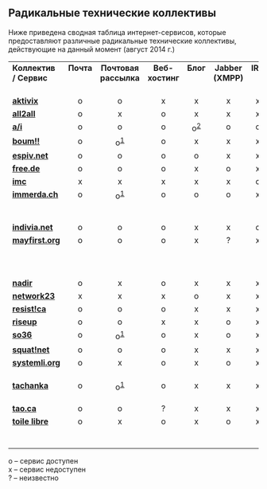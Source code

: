 Радикальные технические коллективы
----------------------------------
Ниже приведена сводная таблица интернет-сервисов, которые предоставляют различные радикальные технические коллективы, действующие на данный момент (август 2014 г.)

<table>
  <tr valign="top" align="center">
    <td align="left"><b>Коллектив / Сервис</b></td>
    <td><b>Почта</b></td>
    <td><b>Почтовая рассылка</b></td>
    <td><b>Веб- хостинг</b></td>
    <td><b>Блог</b></td>
    <td><b>Jabber (XMPP)</b></td>
    <td><b>IRC</b></td>
    <td><b>VPN / EIP</b></td>
    <td align="left"><b>Другое</b></td>
  </tr>
  <tr valign="top" align="center">
    <td align="left"><b><a href="https://aktivix.org">aktivix</a></b></td>
    <td>o</td>
    <td>o</td>
    <td>x</td>
    <td>x</td>
    <td>x</td>
    <td>x</td>
    <td>o</td>
    <td align="left">микроблог</td>
  </tr>
  <tr valign="top" align="center">
    <td align="left"><b><a href="http://all2all.be">all2all</a></b></td>
    <td>o</td>
    <td>x</td>
    <td>o</td>
    <td>x</td>
    <td>x</td>
    <td>x</td>
    <td>x</td>
    <td align="left">доменное имя</td>
  </tr>
  <tr valign="top" align="center">
    <td align="left"><b><a href="https://www.autistici.org">a/i</a></b></td>
    <td>o</td>
    <td>o</td>
    <td>o</td>
    <td>o<sup><a href="https://noblogs.org">2</a></sup></td>
    <td>o</td>
    <td>o</td>
    <td>o</td>
    <td align="left"></td>
  </tr>
  <tr valign="top" align="center">
    <td align="left"><b><a href="https://boum.org">boum!!</a></b></td>
    <td>o</td>
    <td>o<sup><a href="https://schleuder2.nadir.org">1</a></sup></td>
    <td>o</td>
    <td>x</td>
    <td>x</td>
    <td>x</td>
    <td>x</td>
    <td align="left">git, gobby</td>
  </tr>
  <tr valign="top" align="center">
    <td align="left"><b><a href="https://espiv.net">espiv.net</a></b></td>
    <td>o</td>
    <td>o</td>
    <td>o</td>
    <td>o</td>
    <td>x</td>
    <td>x</td>
    <td>x</td>
    <td align="left"></td>
  </tr>
  <tr valign="top" align="center">
    <td align="left"><b><a href="http://www.free.de">free.de</a></b></td>
    <td>o</td>
    <td>o</td>
    <td>o</td>
    <td>x</td>
    <td>o</td>
    <td>x</td>
    <td>x</td>
    <td align="left">доменное имя</td>
  </tr>
  <tr valign="top" align="center">
    <td align="left"><b><a href="https://indymedia.org">imc</a></b></td>
    <td>x</td>
    <td>x</td>
    <td>x</td>
    <td>x</td>
    <td>x</td>
    <td>o</td>
    <td>x</td>
    <td align="left"></td>
  </tr>
  <tr valign="top" align="center">
    <td align="left"><b><a href="https://immerda.ch">immerda.ch</a></b></td>
    <td>o</td>
    <td>o<sup><a href="https://schleuder2.nadir.org">1</a></sup></td>
    <td>o</td>
    <td>o</td>
    <td>o</td>
    <td>x</td>
    <td>x</td>
    <td align="left">доменное имя, piwik, сервер ключей, “облако”</td>
  </tr>
  <tr valign="top" align="center">
    <td align="left"><b><a href="https://indivia.net">indivia.net</a></b></td>
    <td>o</td>
    <td>o</td>
    <td>o</td>
    <td>x</td>
    <td>x</td>
    <td>o</td>
    <td>x</td>
    <td align="left">потоковое аудио</td>
  </tr>
  <tr valign="top" align="center">
    <td align="left"><b><a href="https://mayfirst.org">mayfirst.org</a></b></td>
    <td>o</td>
    <td>o</td>
    <td>o</td>
    <td>x</td>
    <td>?</td>
    <td>x</td>
    <td>x</td>
    <td align="left">etherpad, friendica, аудио-/ видеоконференции, “облако”</td>
  </tr>
  <tr valign="top" align="center">
    <td align="left"><b><a href="http://nadir.org">nadir</a></b></td>
    <td>o</td>
    <td>x</td>
    <td>o</td>
    <td>x</td>
    <td>x</td>
    <td>x</td>
    <td>x</td>
    <td align="left"></td>
  </tr>
  <tr valign="top" align="center">
    <td align="left"><b><a href="https://network23.org">network23</a></b></td>
    <td>x</td>
    <td>x</td>
    <td>x</td>
    <td>o</td>
    <td>x</td>
    <td>x</td>
    <td>x</td>
    <td align="left"></td>
  </tr>
  <tr valign="top" align="center">
    <td align="left"><b><a href="https://resist.ca">resist!ca</a></b></td>
    <td>o</td>
    <td>o</td>
    <td>o</td>
    <td>x</td>
    <td>x</td>
    <td>x</td>
    <td>x</td>
    <td align="left"></td>
  </tr>
  <tr valign="top" align="center">
    <td align="left"><b><a href="https://riseup.net">riseup</a></b></td>
    <td>o</td>
    <td>o</td>
    <td>x</td>
    <td>x</td>
    <td>o</td>
    <td>x</td>
    <td>o</td>
    <td align="left">crabgrass, etherpad</td>
  </tr>
  <tr valign="top" align="center">
    <td align="left"><b><a href="https://so36.net">so36</a></b></td>
    <td>o</td>
    <td>o<sup><a href="https://schleuder2.nadir.org">1</a></sup></td>
    <td>o</td>
    <td>x</td>
    <td>o</td>
    <td>x</td>
    <td>x</td>
    <td align="left">silc</td>
  </tr>
  <tr valign="top" align="center">
    <td align="left"><b><a href="https://squat.net">squat!net</a></b></td>
    <td>o</td>
    <td>o</td>
    <td>o</td>
    <td>x</td>
    <td>x</td>
    <td>x</td>
    <td>x</td>
    <td align="left"></td>
  </tr>
  <tr valign="top" align="center">
    <td align="left"><b><a href="https://www.systemli.org">systemli.org</a></b></td>
    <td>o</td>
    <td>x</td>
    <td>o</td>
    <td>x</td>
    <td>o</td>
    <td>x</td>
    <td>x</td>
    <td align="left">etherpad, pastebin, demoticker</td>
  </tr>
  <tr valign="top" align="center">
    <td align="left"><b><a href="https://tachanka.org">tachanka</a></b></td>
    <td>o</td>
    <td>o<sup><a href="https://schleuder2.nadir.org">1</a></sup></td>
    <td>o</td>
    <td>x</td>
    <td>x</td>
    <td>x</td>
    <td>x</td>
    <td align="left">доменное имя, munin, nagios, piwik</td>
  </tr>
  <tr valign="top" align="center">
    <td align="left"><b><a href="http://tao.ca">tao.ca</a></b></td>
    <td>o</td>
    <td>o</td>
    <td>?</td>
    <td>x</td>
    <td>x</td>
    <td>x</td>
    <td>x</td>
    <td align="left">piwik</td>
  </tr>
  <tr valign="top" align="center">
    <td align="left"><b><a href="https://www.toile-libre.org">toile libre</a></b></td>
    <td>o</td>
    <td>x</td>
    <td>o</td>
    <td>x</td>
    <td>o</td>
    <td>x</td>
    <td>o</td>
    <td align="left">доменное имя, потоковое аудио/видео</td>
  </tr>
</table>

o – сервис доступен<br/>
x – сервис недоступен<br/>
? – неизвестно
